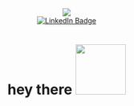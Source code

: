 <div id="header" align="center">
  <img src="https://media.giphy.com/media/3kPDmoWdBpQPNhCnUG/giphy.gif"/>
</div>
<div id="badges" align="center">
  <a href="https://www.linkedin.com/in/anastasia-beloded/">
  <img src="https://img.shields.io/badge/LinkedIn-blue?style=for-the-badge&logo=linkedin&logoColor=white" alt="LinkedIn Badge"/>
 </a>
</div>
 <div align="center">
<h1>
      hey there
  <img src="https://media.giphy.com/media/hvRJCLFzcasrR4ia7z/giphy.gif" width="100px"/>
</h1>
</div>
